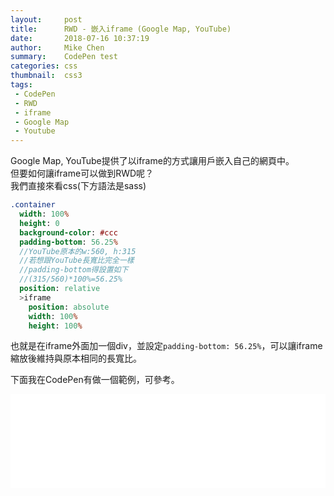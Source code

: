 ```yaml
---
layout:     post
title:      RWD - 嵌入iframe (Google Map, YouTube)
date:       2018-07-16 10:37:19
author:     Mike Chen
summary:    CodePen test
categories: css
thumbnail:  css3
tags:
 - CodePen
 - RWD
 - iframe
 - Google Map
 - Youtube
---
```


Google Map, YouTube提供了以iframe的方式讓用戶嵌入自己的網頁中。<br>
但要如何讓iframe可以做到RWD呢？<br>
我們直接來看css(下方語法是sass)

```sass
.container
  width: 100%
  height: 0
  background-color: #ccc
  padding-bottom: 56.25%  
  //YouTube原本的w:560, h:315
  //若想跟YouTube長寬比完全一樣
  //padding-bottom得設置如下
  //(315/560)*100%=56.25%
  position: relative
  >iframe
    position: absolute
    width: 100%
    height: 100%
```
也就是在iframe外面加一個div，並設定`padding-bottom: 56.25%`，可以讓iframe縮放後維持與原本相同的長寬比。 


下面我在CodePen有做一個範例，可參考。

<div class="iframe-rwd">
    <iframe scrolling='no' title='RWD - Google Map, YouTube embed' src='//codepen.io/mikechen2017/embed/mjJgMy/?height=265&theme-id=0&default-tab=html,result&embed-version=2' frameborder='no' allowtransparency='true' allowfullscreen='true' style='width: 100%;'>See the Pen <a href='https://codepen.io/mikechen2017/pen/mjJgMy/'>RWD - Google Map, YouTube embed</a> by Mike Chen (<a href='https://codepen.io/mikechen2017'>@mikechen2017</a>) on <a href='https://codepen.io'>CodePen</a>.
</iframe>
</div>

